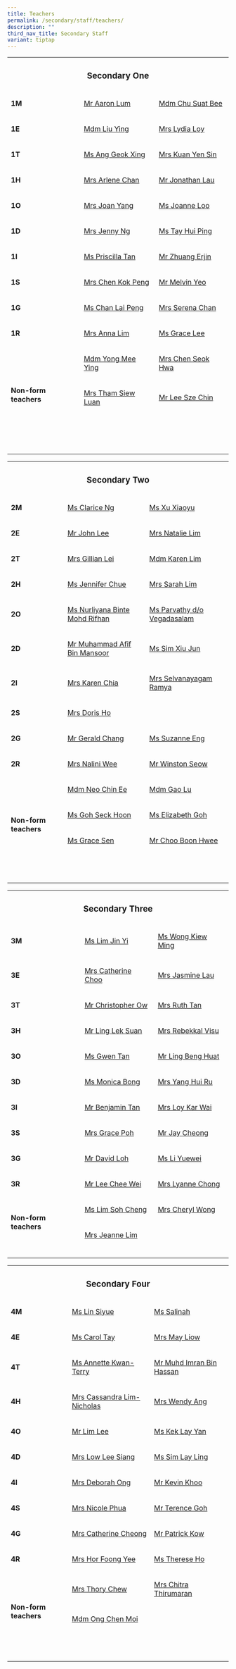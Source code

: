 ```yaml
---
title: Teachers
permalink: /secondary/staff/teachers/
description: ""
third_nav_title: Secondary Staff
variant: tiptap
---
```

<table style="minWidth: 75px">
<colgroup>
<col>
<col>
<col>
</colgroup>
<tbody>
<tr>
<th rowspan="1" colspan="3">
<h3>Secondary One</h3>
</th>
</tr>
<tr>
<td rowspan="1" colspan="1">
<p><strong>1M</strong>
</p>
</td>
<td rowspan="1" colspan="1">
<p><a href="mailto:lum_zhi_yong_aaron@schools.gov.sg" rel="noopener noreferrer nofollow" target="">Mr Aaron Lum</a>
</p>
</td>
<td rowspan="1" colspan="1">
<p><a href="mailto:chu_suat_bee@schools.gov.sg" rel="noopener noreferrer nofollow" target="">Mdm Chu Suat Bee</a>
</p>
</td>
</tr>
<tr>
<td rowspan="1" colspan="1">
<p><strong>1E</strong>
</p>
</td>
<td rowspan="1" colspan="1">
<p><a href="mailto:liu_ying_a@schools.gov.sg" rel="noopener noreferrer nofollow" target="">Mdm Liu Ying</a>
</p>
</td>
<td rowspan="1" colspan="1">
<p><a href="mailto:lydia_loy@schools.gov.sg" rel="noopener noreferrer nofollow" target="_blank">Mrs Lydia Loy</a>
</p>
</td>
</tr>
<tr>
<td rowspan="1" colspan="1">
<p><strong>1T</strong>
</p>
</td>
<td rowspan="1" colspan="1">
<p><a href="mailto:ang_geok_xing@schools.gov.sg" rel="noopener noreferrer nofollow" target="">Ms Ang Geok Xing</a>
</p>
</td>
<td rowspan="1" colspan="1">
<p><a href="mailto:kuan_yen_sin@schools.gov.sg" rel="noopener noreferrer nofollow" target="">Mrs Kuan Yen Sin</a>
</p>
</td>
</tr>
<tr>
<td rowspan="1" colspan="1">
<p><strong>1H</strong>
</p>
</td>
<td rowspan="1" colspan="1">
<p><a href="mailto:low_siew_kheng_arlene@schools.gov.sg" rel="noopener noreferrer nofollow" target="">Mrs Arlene Chan</a>
</p>
</td>
<td rowspan="1" colspan="1">
<p><a href="mailto:jonathan_lau@schools.gov.sg" rel="noopener noreferrer nofollow" target="_blank">Mr Jonathan Lau</a>
</p>
</td>
</tr>
<tr>
<td rowspan="1" colspan="1">
<p><strong>1O</strong>
</p>
</td>
<td rowspan="1" colspan="1">
<p><a href="mailto:joan_yang@schools.gov.sg" rel="noopener noreferrer nofollow" target="">Mrs Joan Yang</a>
</p>
</td>
<td rowspan="1" colspan="1">
<p><a href="mailto:jia_en_joanne_loo@schools.gov.sg" rel="noopener noreferrer nofollow" target="">Ms Joanne Loo</a>
</p>
</td>
</tr>
<tr>
<td rowspan="1" colspan="1">
<p><strong>1D</strong>
</p>
</td>
<td rowspan="1" colspan="1">
<p><a href="mailto:chng_sze_kuen@schools.gov.sg" rel="noopener noreferrer nofollow" target="">Mrs Jenny Ng</a>
</p>
</td>
<td rowspan="1" colspan="1">
<p><a href="mailto:tay_hui_ping@schools.gov.sg" rel="noopener noreferrer nofollow" target="_blank">Ms Tay Hui Ping</a>
</p>
</td>
</tr>
<tr>
<td rowspan="1" colspan="1">
<p><strong>1I</strong>
</p>
</td>
<td rowspan="1" colspan="1">
<p><a href="mailto:tan_bishi_priscilla@schools.gov.sg" rel="noopener noreferrer nofollow" target="">Ms Priscilla Tan</a>
</p>
</td>
<td rowspan="1" colspan="1">
<p><a href="mailto:zhuang_erjin@schools.gov.sg" rel="noopener noreferrer nofollow" target="_blank">Mr Zhuang Erjin</a>
</p>
</td>
</tr>
<tr>
<td rowspan="1" colspan="1">
<p><strong>1S</strong>
</p>
</td>
<td rowspan="1" colspan="1">
<p><a href="mailto:chen_kok_peng@schools.gov.sg" rel="noopener noreferrer nofollow" target="">Mrs Chen Kok Peng</a>
</p>
</td>
<td rowspan="1" colspan="1">
<p><a href="mailto:yeo_teck_king_melvyn@schools.gov.sg" rel="noopener noreferrer nofollow" target="">Mr Melvin Yeo</a>
</p>
</td>
</tr>
<tr>
<td rowspan="1" colspan="1">
<p><strong>1G</strong>
</p>
</td>
<td rowspan="1" colspan="1">
<p><a href="mailto:chan_lai_peng@schools.gov.sg" rel="noopener noreferrer nofollow" target="">Ms Chan Lai Peng</a>
</p>
</td>
<td rowspan="1" colspan="1">
<p><a href="mailto:serena_chan@schools.gov.sg" rel="noopener noreferrer nofollow" target="">Mrs Serena Chan</a>
</p>
</td>
</tr>
<tr>
<td rowspan="1" colspan="1">
<p><strong>1R</strong>
</p>
</td>
<td rowspan="1" colspan="1">
<p><a href="mailto:anna_lim@schools.gov.sg" rel="noopener noreferrer nofollow" target="">Mrs Anna Lim</a>
</p>
</td>
<td rowspan="1" colspan="1">
<p><a href="mailto:grace_lee_ern@schools.gov.sg" rel="noopener noreferrer nofollow" target="">Ms Grace Lee</a>
</p>
</td>
</tr>
<tr>
<td rowspan="5" colspan="1">
<p><strong>Non-form teachers</strong>
</p>
</td>
<td rowspan="1" colspan="1">
<p><a href="mailto:yong_mee_ying@schools.gov.sg" rel="noopener noreferrer nofollow" target="">Mdm Yong Mee Ying</a>
</p>
</td>
<td rowspan="1" colspan="1">
<p><a href="mailto:siew_seok_hwa@schools.gov.sg" rel="noopener noreferrer nofollow" target="">Mrs Chen Seok Hwa</a>
</p>
</td>
</tr>
<tr>
<td rowspan="1" colspan="1">
<p><a href="mailto:ng_siew_luan@schools.gov.sg" rel="noopener noreferrer nofollow" target="">Mrs Tham Siew Luan</a>
</p>
</td>
<td rowspan="1" colspan="1">
<p><a href="mailto:lee_szechin@schools.gov.sg" rel="noopener noreferrer nofollow" target="">Mr Lee Sze Chin</a>
</p>
</td>
</tr>
<tr>
<td rowspan="1" colspan="1">
<p></p>
</td>
<td rowspan="1" colspan="1">
<p></p>
</td>
</tr>
<tr>
<td rowspan="1" colspan="1">
<p></p>
</td>
<td rowspan="1" colspan="1">
<p></p>
</td>
</tr>
<tr>
<td rowspan="1" colspan="1">
<p></p>
</td>
<td rowspan="1" colspan="1">
<p></p>
</td>
</tr>
<tr>
<td rowspan="1" colspan="1">
<p></p>
</td>
<td rowspan="1" colspan="1">
<p></p>
</td>
<td rowspan="1" colspan="1">
<p></p>
</td>
</tr>
</tbody>
</table>
<p></p>
<table style="minWidth: 75px">
<colgroup>
<col>
<col>
<col>
</colgroup>
<tbody>
<tr>
<th rowspan="1" colspan="3">
<h3>Secondary Two</h3>
</th>
</tr>
<tr>
<td rowspan="1" colspan="1">
<p><strong>2M</strong>
</p>
</td>
<td rowspan="1" colspan="1">
<p><a href="mailto:ng_shu_fen_clarice@schools.gov.sg" rel="noopener noreferrer nofollow" target="_blank">Ms Clarice Ng</a>
</p>
</td>
<td rowspan="1" colspan="1">
<p><a href="mailto:xu_xiaoyu@schools.gov.sg" rel="noopener noreferrer nofollow" target="_blank">Ms Xu Xiaoyu</a>
</p>
</td>
</tr>
<tr>
<td rowspan="1" colspan="1">
<p><strong>2E</strong>
</p>
</td>
<td rowspan="1" colspan="1">
<p><a href="mailto:john_lee_sen_jet@schools.gov.sg" rel="noopener noreferrer nofollow" target="_blank">Mr John Lee</a>
</p>
</td>
<td rowspan="1" colspan="1">
<p><a href="mailto:natalie_chew@schools.gov.sg" rel="noopener noreferrer nofollow" target="">Mrs Natalie Lim</a>
</p>
</td>
</tr>
<tr>
<td rowspan="1" colspan="1">
<p><strong>2T</strong>
</p>
</td>
<td rowspan="1" colspan="1">
<p><a href="mailto:gillian_lim_sze_min@schools.gov.sg" rel="noopener noreferrer nofollow" target="_blank">Mrs Gillian Lei</a>
</p>
</td>
<td rowspan="1" colspan="1">
<p><a href="mailto:karen_lim_yen_choon@schools.gov.sg" rel="noopener noreferrer nofollow" target="_blank">Mdm Karen Lim</a>
</p>
</td>
</tr>
<tr>
<td rowspan="1" colspan="1">
<p><strong>2H</strong>
</p>
</td>
<td rowspan="1" colspan="1">
<p><a href="mailto:chue_kwai_fong@schools.gov.sg" rel="noopener noreferrer nofollow" target="">Ms Jennifer Chue</a>
</p>
</td>
<td rowspan="1" colspan="1">
<p><a href="mailto:janine_sarah_poon@schools.gov.sg" rel="noopener noreferrer nofollow" target="_blank">Mrs Sarah Lim</a>
</p>
</td>
</tr>
<tr>
<td rowspan="1" colspan="1">
<p><strong>2O</strong>
</p>
</td>
<td rowspan="1" colspan="1">
<p><a href="mailto:nurliyana_mohd_rifhan@schools.gov.sg" rel="noopener noreferrer nofollow" target="_blank">Ms Nurliyana Binte Mohd Rifhan</a>
</p>
</td>
<td rowspan="1" colspan="1">
<p><a href="mailto:parvathy_vegadasalam_a@schools.gov.sg" rel="noopener noreferrer nofollow" target="_blank">Ms Parvathy d/o Vegadasalam</a>
</p>
</td>
</tr>
<tr>
<td rowspan="1" colspan="1">
<p><strong>2D</strong>
</p>
</td>
<td rowspan="1" colspan="1">
<p><a href="mailto:muhammad_afif_mansoor@schools.gov.sg" rel="noopener noreferrer nofollow" target="_blank">Mr Muhammad Afif Bin Mansoor</a>
</p>
</td>
<td rowspan="1" colspan="1">
<p><a href="mailto:sim_xiu_jun@schools.gov.sg" rel="noopener noreferrer nofollow" target="_blank">Ms Sim Xiu Jun</a>
</p>
</td>
</tr>
<tr>
<td rowspan="1" colspan="1">
<p><strong>2I</strong>
</p>
</td>
<td rowspan="1" colspan="1">
<p><a href="mailto:low_geok_lin_karen@schools.gov.sg" rel="noopener noreferrer nofollow" target="">Mrs Karen Chia</a>
</p>
</td>
<td rowspan="1" colspan="1">
<p><a href="mailto:selvanayagam_ramya@schools.gov.sg" rel="noopener noreferrer nofollow" target="">Mrs Selvanayagam Ramya</a>
</p>
</td>
</tr>
<tr>
<td rowspan="1" colspan="1">
<p><strong>2S</strong>
</p>
</td>
<td rowspan="1" colspan="1">
<p><a href="mailto:doris_lim@schools.gov.sg" rel="noopener noreferrer nofollow" target="_blank">Mrs Doris Ho</a>
</p>
</td>
<td rowspan="1" colspan="1">
<p></p>
</td>
</tr>
<tr>
<td rowspan="1" colspan="1">
<p><strong>2G</strong>
</p>
</td>
<td rowspan="1" colspan="1">
<p><a href="mailto:chang_shian_feng_gerald@schools.gov.sg" rel="noopener noreferrer nofollow" target="_blank">Mr Gerald Chang</a>
</p>
</td>
<td rowspan="1" colspan="1">
<p><a href="mailto:" rel="noopener noreferrer nofollow" target="_blank">Ms Suzanne Eng</a>
</p>
</td>
</tr>
<tr>
<td rowspan="1" colspan="1">
<p><strong>2R</strong>
</p>
</td>
<td rowspan="1" colspan="1">
<p><a href="mailto:nalini_moorthi@schools.gov.sg" rel="noopener noreferrer nofollow" target="">Mrs Nalini Wee</a>
</p>
</td>
<td rowspan="1" colspan="1">
<p><a href="mailto:seow_xian_yi@schools.gov.sg" rel="noopener noreferrer nofollow" target="">Mr Winston Seow</a>
</p>
</td>
</tr>
<tr>
<td rowspan="5" colspan="1">
<p><strong>Non-form teachers</strong>
</p>
</td>
<td rowspan="1" colspan="1">
<p><a href="mailto:neo_chin_ee@schools.gov.sg" rel="noopener noreferrer nofollow" target="">Mdm Neo Chin Ee</a>
</p>
</td>
<td rowspan="1" colspan="1">
<p><a href="mailto:gao_lu@schools.gov.sg" rel="noopener noreferrer nofollow" target="">Mdm Gao Lu</a>
</p>
</td>
</tr>
<tr>
<td rowspan="1" colspan="1">
<p><a href="mailto:goh_seck_hoon@schools.gov.sg" rel="noopener noreferrer nofollow" target="">Ms Goh Seck Hoon</a>
</p>
</td>
<td rowspan="1" colspan="1">
<p><a href="mailto:elizabeth_goh_a@schools.gov.sg" rel="noopener noreferrer nofollow" target="">Ms Elizabeth Goh</a>
</p>
</td>
</tr>
<tr>
<td rowspan="1" colspan="1">
<p><a href="mailto:grace_sen@mgs.sch.edu.sg" rel="noopener noreferrer nofollow" target="_blank">Ms Grace Sen</a>
</p>
</td>
<td rowspan="1" colspan="1">
<p><a href="mailto:choo_boon_hwee@schools.gov.sg" rel="noopener noreferrer nofollow" target="_blank">Mr Choo Boon Hwee</a>
</p>
</td>
</tr>
<tr>
<td rowspan="1" colspan="1">
<p></p>
</td>
<td rowspan="1" colspan="1">
<p></p>
</td>
</tr>
<tr>
<td rowspan="1" colspan="1">
<p></p>
</td>
<td rowspan="1" colspan="1">
<p></p>
</td>
</tr>
<tr>
<td rowspan="1" colspan="1">
<p></p>
</td>
<td rowspan="1" colspan="1">
<p></p>
</td>
<td rowspan="1" colspan="1">
<p></p>
</td>
</tr>
</tbody>
</table>
<p></p>
<table style="minWidth: 75px">
<colgroup>
<col>
<col>
<col>
</colgroup>
<tbody>
<tr>
<th rowspan="1" colspan="3">
<h3>Secondary Three</h3>
</th>
</tr>
<tr>
<td rowspan="1" colspan="1">
<p><strong>3M</strong>
</p>
</td>
<td rowspan="1" colspan="1">
<p><a href="mailto:lim_jin_yi@schools.gov.sg" rel="noopener noreferrer nofollow" target="_blank">Ms Lim Jin Yi</a>
</p>
</td>
<td rowspan="1" colspan="1">
<p><a href="mailto:wong_kiew_ming@schools.gov.sg" rel="noopener noreferrer nofollow" target="">Ms Wong Kiew Ming</a>
</p>
</td>
</tr>
<tr>
<td rowspan="1" colspan="1">
<p><strong>3E</strong>
</p>
</td>
<td rowspan="1" colspan="1">
<p><a href="mailto:catherine_choo@schools.gov.sg" rel="noopener noreferrer nofollow" target="">Mrs Catherine Choo</a>
</p>
</td>
<td rowspan="1" colspan="1">
<p><a href="mailto:jasmine_goh@schools.gov.sg" rel="noopener noreferrer nofollow" target="">Mrs Jasmine Lau</a>
</p>
</td>
</tr>
<tr>
<td rowspan="1" colspan="1">
<p><strong>3T</strong>
</p>
</td>
<td rowspan="1" colspan="1">
<p><a href="mailto:ow_chee_keong_christopher@schools.gov.sg" rel="noopener noreferrer nofollow" target="">Mr Christopher Ow</a>
</p>
</td>
<td rowspan="1" colspan="1">
<p><a href="mailto:ruth_tan@schools.gov.sg" rel="noopener noreferrer nofollow" target="">Mrs Ruth Tan</a>
</p>
</td>
</tr>
<tr>
<td rowspan="1" colspan="1">
<p><strong>3H</strong>
</p>
</td>
<td rowspan="1" colspan="1">
<p><a href="mailto:ling_lek_suan@schools.gov.sg" rel="noopener noreferrer nofollow" target="">Mr Ling Lek Suan</a>
</p>
</td>
<td rowspan="1" colspan="1">
<p><a href="mailto:visweswaran_rebekkal_ezhilarasi@schools.gov.sg" rel="noopener noreferrer nofollow" target="">Mrs Rebekkal Visu</a>
</p>
</td>
</tr>
<tr>
<td rowspan="1" colspan="1">
<p><strong>3O</strong>
</p>
</td>
<td rowspan="1" colspan="1">
<p><a href="mailto:gwen_tan@mgs.sch.edu.sg" rel="noopener noreferrer nofollow" target="">Ms Gwen Tan</a>
</p>
</td>
<td rowspan="1" colspan="1">
<p><a href="mailto:ling_beng_huat@schools.gov.sg" rel="noopener noreferrer nofollow" target="">Mr Ling Beng Huat</a>
</p>
</td>
</tr>
<tr>
<td rowspan="1" colspan="1">
<p><strong>3D</strong>
</p>
</td>
<td rowspan="1" colspan="1">
<p><a href="mailto:monica_bong@schools.gov.sg" rel="noopener noreferrer nofollow" target="">Ms Monica Bong</a>
</p>
</td>
<td rowspan="1" colspan="1">
<p><a href="mailto:chang_hui_ru@schools.gov.sg" rel="noopener noreferrer nofollow" target="_blank">Mrs Yang Hui Ru</a>
</p>
</td>
</tr>
<tr>
<td rowspan="1" colspan="1">
<p><strong>3I</strong>
</p>
</td>
<td rowspan="1" colspan="1">
<p><a href="mailto:benjamin_tan_wei-yang@schools.gov.sg" rel="noopener noreferrer nofollow" target="">Mr Benjamin Tan</a>
</p>
</td>
<td rowspan="1" colspan="1">
<p><a href="mailto:loy_kar_wai@schools.gov.sg" rel="noopener noreferrer nofollow" target="">Mrs Loy Kar Wai</a>
</p>
</td>
</tr>
<tr>
<td rowspan="1" colspan="1">
<p><strong>3S</strong>
</p>
</td>
<td rowspan="1" colspan="1">
<p><a href="mailto:grace_poh@schools.gov.sg" rel="noopener noreferrer nofollow" target="">Mrs Grace Poh</a>
</p>
</td>
<td rowspan="1" colspan="1">
<p><a href="mailto:jay_cheong_han_wen@schools.gov.sg" rel="noopener noreferrer nofollow" target="">Mr Jay Cheong</a>
</p>
</td>
</tr>
<tr>
<td rowspan="1" colspan="1">
<p><strong>3G</strong>
</p>
</td>
<td rowspan="1" colspan="1">
<p><a href="mailto:loh_jee_yong_david@schools.gov.sg" rel="noopener noreferrer nofollow" target="">Mr David Loh</a>
</p>
</td>
<td rowspan="1" colspan="1">
<p><a href="mailto:li_yuewei@schools.gov.sg" rel="noopener noreferrer nofollow" target="">Ms Li Yuewei</a>
</p>
</td>
</tr>
<tr>
<td rowspan="1" colspan="1">
<p><strong>3R</strong>
</p>
</td>
<td rowspan="1" colspan="1">
<p><a href="mailto:lee_chee_wei@schools.gov.sg" rel="noopener noreferrer nofollow" target="_blank">Mr Lee Chee Wei</a>
</p>
</td>
<td rowspan="1" colspan="1">
<p><a href="mailto:lyanne_yang@schools.gov.sg" rel="noopener noreferrer nofollow" target="">Mrs Lyanne Chong</a>
</p>
</td>
</tr>
<tr>
<td rowspan="2" colspan="1">
<p><strong>Non-form teachers</strong>
</p>
</td>
<td rowspan="1" colspan="1">
<p><a href="mailto:lim_soh_cheng@schools.gov.sg" rel="noopener noreferrer nofollow" target="">Ms Lim Soh Cheng</a>
</p>
</td>
<td rowspan="1" colspan="1">
<p><a href="mailto:cheryl_wong@schools.gov.sg" rel="noopener noreferrer nofollow" target="">Mrs Cheryl Wong</a>
</p>
</td>
</tr>
<tr>
<td rowspan="1" colspan="1">
<p><a href="mailto:lim_hui_hsin_jeanne@schools.gov.sg" rel="noopener noreferrer nofollow" target="">Mrs Jeanne Lim</a>
</p>
</td>
<td rowspan="1" colspan="1">
<p></p>
</td>
</tr>
<tr>
<td rowspan="1" colspan="1">
<p></p>
</td>
<td rowspan="1" colspan="1">
<p></p>
</td>
<td rowspan="1" colspan="1">
<p></p>
</td>
</tr>
</tbody>
</table>
<p></p>
<table style="minWidth: 75px">
<colgroup>
<col>
<col>
<col>
</colgroup>
<tbody>
<tr>
<th rowspan="1" colspan="3">
<h3>Secondary Four</h3>
</th>
</tr>
<tr>
<td rowspan="1" colspan="1">
<p><strong>4M</strong>
</p>
</td>
<td rowspan="1" colspan="1">
<p><a href="mailto:lin_siyue@schools.gov.sg" rel="noopener noreferrer nofollow" target="">Ms Lin Siyue</a>
</p>
</td>
<td rowspan="1" colspan="1">
<p><a href="mailto:salinah_sawipi@schools.gov.sg" rel="noopener noreferrer nofollow" target="_blank">Ms Salinah</a>
</p>
</td>
</tr>
<tr>
<td rowspan="1" colspan="1">
<p><strong>4E</strong>
</p>
</td>
<td rowspan="1" colspan="1">
<p><a href="mailto:carol_tay_dan_guey@schools.gov.sg" rel="noopener noreferrer nofollow" target="_blank">Ms Carol Tay</a>
</p>
</td>
<td rowspan="1" colspan="1">
<p><a href="mailto:phua_poh_eng@schools.gov.sg" rel="noopener noreferrer nofollow" target="">Mrs May Liow</a>
</p>
</td>
</tr>
<tr>
<td rowspan="1" colspan="1">
<p><strong>4T</strong>
</p>
</td>
<td rowspan="1" colspan="1">
<p><a href="mailto:kwan-terry_annette@schools.gov.sg" rel="noopener noreferrer nofollow" target="_blank">Ms Annette Kwan-Terry</a>
</p>
</td>
<td rowspan="1" colspan="1">
<p><a href="mailto:muhammad_Imran_a@schools.gov.sg" rel="noopener noreferrer nofollow" target="_blank">Mr Muhd Imran Bin Hassan</a>
</p>
</td>
</tr>
<tr>
<td rowspan="1" colspan="1">
<p><strong>4H</strong>
</p>
</td>
<td rowspan="1" colspan="1">
<p><a href="mailto:lim_chin_suan_cassandra@schools.gov.sg" rel="noopener noreferrer nofollow" target="">Mrs Cassandra Lim-Nicholas</a>
</p>
</td>
<td rowspan="1" colspan="1">
<p><a href="mailto:wendy_ong@schools.gov.sg" rel="noopener noreferrer nofollow" target="">Mrs Wendy Ang</a>
</p>
</td>
</tr>
<tr>
<td rowspan="1" colspan="1">
<p><strong>4O</strong>
</p>
</td>
<td rowspan="1" colspan="1">
<p><a href="mailto:lim_lee@schools.gov.sg" rel="noopener noreferrer nofollow" target="">Mr Lim Lee</a>
</p>
</td>
<td rowspan="1" colspan="1">
<p><a href="mailto:kek_lay_yan@schools.gov.sg" rel="noopener noreferrer nofollow" target="">Ms Kek Lay Yan</a>
</p>
</td>
</tr>
<tr>
<td rowspan="1" colspan="1">
<p><strong>4D</strong>
</p>
</td>
<td rowspan="1" colspan="1">
<p><a href="mailto:cheng_lee_siang@schools.gov.sg" rel="noopener noreferrer nofollow" target="">Mrs Low Lee Siang</a>
</p>
</td>
<td rowspan="1" colspan="1">
<p><a href="mailto:sim_lay_ling@schools.gov.sg" rel="noopener noreferrer nofollow" target="_blank">Ms Sim Lay Ling</a>
</p>
</td>
</tr>
<tr>
<td rowspan="1" colspan="1">
<p><strong>4I</strong>
</p>
</td>
<td rowspan="1" colspan="1">
<p><a href="mailto:deborah_ong@schools.gov.sg" rel="noopener noreferrer nofollow" target="">Mrs Deborah Ong</a>
</p>
</td>
<td rowspan="1" colspan="1">
<p><a href="mailto:kevin_khoo@schools.gov.sg" rel="noopener noreferrer nofollow" target="">Mr Kevin Khoo</a>
</p>
</td>
</tr>
<tr>
<td rowspan="1" colspan="1">
<p><strong>4S</strong>
</p>
</td>
<td rowspan="1" colspan="1">
<p><a href="mailto:nicole_phua@schools.gov.sg" rel="noopener noreferrer nofollow" target="_blank">Mrs Nicole Phua</a>
</p>
</td>
<td rowspan="1" colspan="1">
<p><a href="mailto:goh_keng_lee_terence@schools.gov.sg" rel="noopener noreferrer nofollow" target="_blank">Mr Terence Goh</a>
</p>
</td>
</tr>
<tr>
<td rowspan="1" colspan="1">
<p><strong>4G</strong>
</p>
</td>
<td rowspan="1" colspan="1">
<p><a href="mailto:catherine_cheong@schools.gov.sg" rel="noopener noreferrer nofollow" target="">Mrs Catherine Cheong</a>
</p>
</td>
<td rowspan="1" colspan="1">
<p><a href="mailto:kow_eng_swee_patrick@schools.gov.sg" rel="noopener noreferrer nofollow" target="_blank">Mr Patrick Kow</a>
</p>
</td>
</tr>
<tr>
<td rowspan="1" colspan="1">
<p><strong>4R</strong>
</p>
</td>
<td rowspan="1" colspan="1">
<p><a href="mailto:chan_foong_yee@schools.gov.sg" rel="noopener noreferrer nofollow" target="_blank">Mrs Hor Foong Yee</a>
</p>
</td>
<td rowspan="1" colspan="1">
<p><a href="mailto:ho_wen_si_therese@schools.gov.sg" rel="noopener noreferrer nofollow" target="">Ms Therese Ho</a>
</p>
</td>
</tr>
<tr>
<td rowspan="4" colspan="1">
<p><strong>Non-form teachers</strong>
</p>
</td>
<td rowspan="1" colspan="1">
<p><a href="mailto:thory_chew@schools.gov.sg" rel="noopener noreferrer nofollow" target="">Mrs Thory Chew</a>
</p>
</td>
<td rowspan="1" colspan="1">
<p><a href="mailto:chitra_thirumaran@schools.gov.sg" rel="noopener noreferrer nofollow" target="">Mrs Chitra Thirumaran</a>
</p>
</td>
</tr>
<tr>
<td rowspan="1" colspan="1">
<p><a href="mailto:ong_chen_moi@schools.gov.sg" rel="noopener noreferrer nofollow" target="">Mdm Ong Chen Moi</a>
</p>
</td>
<td rowspan="1" colspan="1">
<p></p>
</td>
</tr>
<tr>
<td rowspan="1" colspan="1">
<p></p>
</td>
<td rowspan="1" colspan="1">
<p></p>
</td>
</tr>
<tr>
<td rowspan="1" colspan="1">
<p></p>
</td>
<td rowspan="1" colspan="1">
<p></p>
</td>
</tr>
<tr>
<td rowspan="1" colspan="1">
<p></p>
</td>
<td rowspan="1" colspan="1">
<p></p>
</td>
<td rowspan="1" colspan="1">
<p></p>
</td>
</tr>
</tbody>
</table>
<p></p>